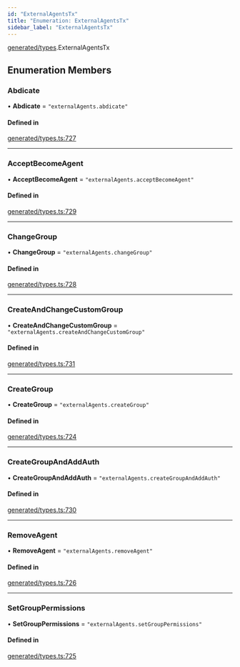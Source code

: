 ```yaml
---
id: "ExternalAgentsTx"
title: "Enumeration: ExternalAgentsTx"
sidebar_label: "ExternalAgentsTx"
---
```


[generated/types](../../../../modules/Generated/Types/Types.md).ExternalAgentsTx

## Enumeration Members

### Abdicate

• **Abdicate** = ``"externalAgents.abdicate"``

#### Defined in

[generated/types.ts:727](https://github.com/PolymeshAssociation/polymesh-sdk/blob/968f8d70c/src/generated/types.ts#L727)

___

### AcceptBecomeAgent

• **AcceptBecomeAgent** = ``"externalAgents.acceptBecomeAgent"``

#### Defined in

[generated/types.ts:729](https://github.com/PolymeshAssociation/polymesh-sdk/blob/968f8d70c/src/generated/types.ts#L729)

___

### ChangeGroup

• **ChangeGroup** = ``"externalAgents.changeGroup"``

#### Defined in

[generated/types.ts:728](https://github.com/PolymeshAssociation/polymesh-sdk/blob/968f8d70c/src/generated/types.ts#L728)

___

### CreateAndChangeCustomGroup

• **CreateAndChangeCustomGroup** = ``"externalAgents.createAndChangeCustomGroup"``

#### Defined in

[generated/types.ts:731](https://github.com/PolymeshAssociation/polymesh-sdk/blob/968f8d70c/src/generated/types.ts#L731)

___

### CreateGroup

• **CreateGroup** = ``"externalAgents.createGroup"``

#### Defined in

[generated/types.ts:724](https://github.com/PolymeshAssociation/polymesh-sdk/blob/968f8d70c/src/generated/types.ts#L724)

___

### CreateGroupAndAddAuth

• **CreateGroupAndAddAuth** = ``"externalAgents.createGroupAndAddAuth"``

#### Defined in

[generated/types.ts:730](https://github.com/PolymeshAssociation/polymesh-sdk/blob/968f8d70c/src/generated/types.ts#L730)

___

### RemoveAgent

• **RemoveAgent** = ``"externalAgents.removeAgent"``

#### Defined in

[generated/types.ts:726](https://github.com/PolymeshAssociation/polymesh-sdk/blob/968f8d70c/src/generated/types.ts#L726)

___

### SetGroupPermissions

• **SetGroupPermissions** = ``"externalAgents.setGroupPermissions"``

#### Defined in

[generated/types.ts:725](https://github.com/PolymeshAssociation/polymesh-sdk/blob/968f8d70c/src/generated/types.ts#L725)
